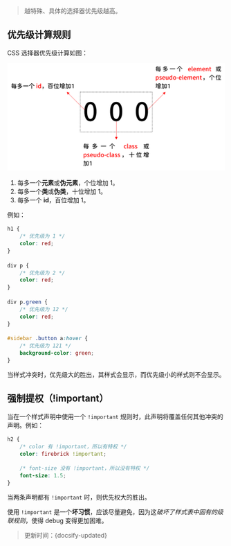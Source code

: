 > 越特殊、具体的选择器优先级越高。

## 优先级计算规则

CSS 选择器优先级计算如图：

![CSS优先级计算规则](../_images/CSS优先级计算规则.png ':size=600')

1. 每多一个**元素**或**伪元素**，个位增加 1。
2. 每多一个**类**或**伪类**，十位增加 1。
3. 每多一个 **id**，百位增加 1。

例如：

```css
h1 {
    /* 优先级为 1 */
    color: red;
}

div p {
    /* 优先级为 2 */
    color: red;
}

div p.green {
    /* 优先级为 12 */
    color: red;
}

#sidebar .button a:hover {
    /* 优先级为 121 */
    background-color: green;
}
```

当样式冲突时，优先级大的胜出，其样式会显示，而优先级小的样式则不会显示。

## 强制提权（!important）

当在一个样式声明中使用一个 `!important` 规则时，此声明将覆盖任何其他冲突的声明。例如：

```css
h2 {
    /* color 有 !important，所以有特权 */
    color: firebrick !important;

    /* font-size 没有 !important，所以没有特权 */
    font-size: 1.5;
}
```

当两条声明都有 `!important` 时，则优先权大的胜出。

使用 `!important` 是一个**坏习惯**，应该尽量避免，因为这*破坏了样式表中固有的级联规则*，使得 debug 变得更加困难。



> 更新时间：{docsify-updated}